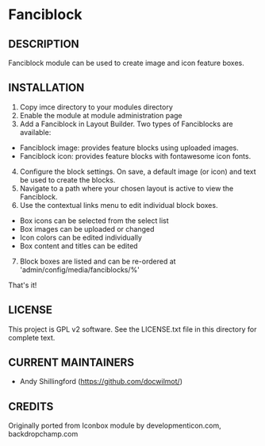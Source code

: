 Fanciblock
==========

DESCRIPTION
-----------
Fanciblock module can be used to create image and icon feature boxes.

INSTALLATION
------------
1. Copy imce directory to your modules directory
2. Enable the module at module administration page
3. Add a Fanciblock in Layout Builder. Two types of Fanciblocks are available:
 - Fanciblock image: provides feature blocks using uploaded images.
 - Fanciblock icon: provides feature blocks with fontawesome icon fonts.
4. Configure the block settings. On save, a default image (or icon) and text 
be used to create the blocks. 
5. Navigate to a path where your chosen layout is active to view the Fanciblock.
6. Use the contextual links menu to edit individual block boxes.
 - Box icons can be selected from the select list
 - Box images can be uploaded or changed
 - Icon colors can be edited individually
 - Box content and titles can be edited
7. Block boxes are listed and can be re-ordered at 'admin/config/media/fanciblocks/%'

That's it!

LICENSE
---------------    

This project is GPL v2 software. See the LICENSE.txt file in this directory 
for complete text.

CURRENT MAINTAINERS
---------------    

- Andy Shillingford (https://github.com/docwilmot/)

CREDITS   
--------------- 

Originally ported from Iconbox module by developmenticon.com, backdropchamp.com
